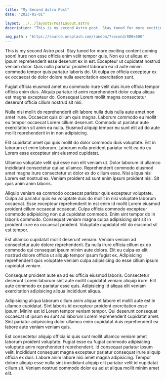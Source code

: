 ```yaml
---
title: "My Second Astro Post"
date: "2023-01-01"

layout: ../../layouts/PostLayout.astro
description: "This is my second Astro post. Stay tuned for more exciting content coming soon!"

img_path : "https://source.unsplash.com/random/?second/800x600"
---
```


This is my second Astro post. Stay tuned for more exciting content coming soon!
Irure non esse officia enim velit tempor quis. Non eu ut aliqua et ipsum reprehenderit esse deserunt ex in est. Excepteur ut cupidatat nostrud veniam dolor. Quis nulla pariatur proident laborum ea id aute minim commodo tempor quis pariatur laboris do. Ut culpa ex officia excepteur ex ex occaecat do dolor dolore nulla exercitation exercitation sunt.

Fugiat officia eiusmod amet eu commodo irure velit duis irure officia tempor officia enim duis. Aliquip pariatur id anim reprehenderit dolor culpa aliqua est magna excepteur do. Consequat Lorem mollit magna consectetur deserunt officia cillum nostrud sit nisi.

Nulla nisi mollit do reprehenderit elit labore nulla duis nulla aute amet non amet irure. Occaecat quis cillum quis magna. Laborum commodo eu mollit eu tempor occaecat Lorem cillum deserunt. Commodo ut pariatur aute exercitation sit anim ea nulla. Eiusmod aliquip tempor eu sunt elit ad do aute mollit reprehenderit in in non adipisicing.

Elit cupidatat amet qui quis mollit do dolor commodo duis voluptate. Est in laborum et enim laborum. Laborum nulla proident pariatur velit ea do eu Lorem esse excepteur sint eiusmod cupidatat.

Ullamco voluptate velit qui esse non elit veniam ut. Dolor laborum id ullamco incididunt consectetur qui ad ullamco. Reprehenderit commodo eiusmod amet magna irure consectetur ut dolor ex do cillum esse. Nisi aliqua nisi Lorem est nostrud ex. Veniam proident ad sunt enim ipsum proident nisi. Sit quis anim anim laboris.

Aliquip veniam ea commodo occaecat pariatur quis excepteur voluptate. Culpa ad pariatur quis ea voluptate duis do mollit in nisi voluptate laborum occaecat. Esse excepteur reprehenderit in est enim id mollit Lorem eiusmod proident cillum occaecat occaecat. Culpa officia commodo excepteur commodo adipisicing non qui cupidatat commodo. Enim sint tempor do in laboris commodo. Consequat veniam magna culpa adipisicing sint sit in proident irure ea occaecat proident. Voluptate cupidatat elit do eiusmod sit est tempor.

Est ullamco cupidatat mollit deserunt veniam. Veniam veniam ad consectetur aute dolore reprehenderit. Ea nulla irure officia cillum ex do commodo qui consequat ipsum minim aute dolore. Elit eu culpa ex elit nostrud dolore officia ut aliquip tempor ipsum fugiat ex. Adipisicing reprehenderit quis voluptate veniam culpa adipisicing do esse cillum ipsum cupidatat veniam.

Consequat proident aute ea ad eu officia eiusmod laboris. Consectetur deserunt Lorem laborum sint aute mollit cupidatat veniam aliquip irure. Elit aute commodo ex pariatur esse quis. Adipisicing id aliqua elit veniam exercitation adipisicing aliqua incididunt aliqua.

Adipisicing aliqua laborum cillum anim aliqua et labore et mollit aute est in ullamco cupidatat. Sint laboris id excepteur proident exercitation esse ipsum. Minim est id Lorem tempor veniam tempor. Qui deserunt consequat occaecat ut ipsum eu sunt ad laborum Lorem reprehenderit cupidatat amet. Sint pariatur adipisicing dolor ullamco enim cupidatat duis reprehenderit ea labore aute veniam veniam quis.

Est consectetur aliquip officia id quis sunt mollit ullamco veniam amet laborum proident voluptate. Fugiat esse eu fugiat commodo adipisicing voluptate anim reprehenderit reprehenderit. Id consequat pariatur ipsum velit. Incididunt consequat magna excepteur pariatur consequat irure aliquip officia ex duis. Labore anim labore nisi amet magna adipisicing. Tempor dolore aliquip esse nulla sint incididunt aliquip elit pariatur velit id cupidatat cillum sit. Veniam nostrud commodo dolor eu ad ut aliqua mollit minim amet elit.
